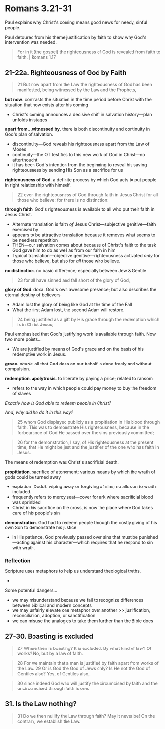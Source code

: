 # Romans 3.21-31

Paul explains why Christ's coming means good news for needy, sinful people.

Paul detoured from his theme justification by faith to show why God's intervention was needed.

> For in it (the gospel) the righteousness of God is revealed from faith to faith. | Romans 1.17

## 21-22a. Righteousness of God by Faith

> 21 But now apart from the Law the righteousness of God has been manifested, being witnessed by the Law and the Prophets, 

**but now**. contrasts the situation in the time period before Christ with the situation that now exists after his coming

- Christ's coming announces a decisive shift in salvation history—plan unfolds in stages

**apart from…witnessed by**. there is both discontinuity and continuity in God's plan of salvation.

- discontinuity—God reveals his righteousness apart from the Law of Moses
- continuity—the OT testifies to this new work of God in Christ—no afterthought
- it has been God's intention from the beginning to reveal his saving righteousness by sending His Son as a sacrifice for us

**righteousness of God**. a definite process by which God acts to put people in right relationship with himself.

> 22 even the righteousness of God through faith in Jesus Christ for all those who believe; for there is no distinction; 

**through faith**. God's righteousness is available to all who put their faith in Jesus Christ.

- Alternate translation is faith *of* Jesus Christ—subjective genitive—faith exercised by
- appears to be attractive translation because it removes what seems to be needless repetition
- THEN—our salvation comes about because of Christ's faith to the task God gave him to do as well as from our faith in him
- Typical translation—objective genitive—righteousness activated *only* for those who believe, but also for *all* those who believe.

**no distinction**. no basic difference; especially between Jew & Gentile

> 23 for all have sinned and fall short of the glory of God, 

**glory of God**. doxa. God's own awesome presence; but also describes the eternal destiny of believers

- Adam lost the glory of being like God at the time of the Fall
- What the first Adam lost, the second Adam will restore.

> 24 being justified as a gift by His grace through the redemption which is in Christ Jesus; 

Paul emphasized that God's justifying work is available through faith. Now two more points…

- We are justified by means of God's grace and on the basis of his redemptive work in Jesus.

**grace**. *charis*. all that God does on our behalf is done freely and without compulsion.

**redemption**. **apolytrosis**. to liberate by paying a price; related to ransom

- refers to the way in which people could pay money to buy the freedom of slaves

*Exactly how is God able to redeem people in Christ?* 

*And, why did he do it in this way?*

> 25 whom God displayed publicly as a propitiation in His blood through faith. This was to demonstrate His righteousness, because in the forbearance of God He passed over the sins previously committed; 

> 26 for the demonstration, I say, of His righteousness at the present time, that He might be just and the justifier of the one who has faith in Jesus. 

The means of redemption was Christ's sacrificial death.

**propitiation**. sacrifice of atonement; various means by which the wrath of gods could be turned away

- expiation (Dodd). wiping away or forgiving of sins; no allusion to wrath included.
- frequently refers to mercy seat—cover for ark where sacrificial blood was sprinkled
- Christ in his sacrifice on the cross, is now the place where God takes care of his people's sin

**demonstration**. God had to redeem people through the costly giving of his own Son to demonstrate his justice

- in His patience, God previously passed over sins that must be punished—acting against his character—which requires that he respond to sin with wrath.

### Reflection

Scripture uses metaphors to help us understand theological truths. 

- 

Some potential dangers…

- we may misunderstand because we fail to recognize differences between biblical and modern concepts
- we may unfairly elevate one metaphor over another >> justification, reconciliation, adoption, or sanctification
- we can misuse the analogies to take them further than the Bible does

## 27-30. Boasting is excluded

> 27 Where then is boasting? It is excluded. By what kind of law? Of works? No, but by a law of faith. 

> 28 For we maintain that a man is justified by faith apart from works of the Law. 29 Or is God the God of Jews only? Is He not the God of Gentiles also? Yes, of Gentiles also, 

> 30 since indeed God who will justify the circumcised by faith and the uncircumcised through faith is one.

## 31. Is the Law nothing?

> 31 Do we then nullify the Law through faith? May it never be! On the contrary, we establish the Law.